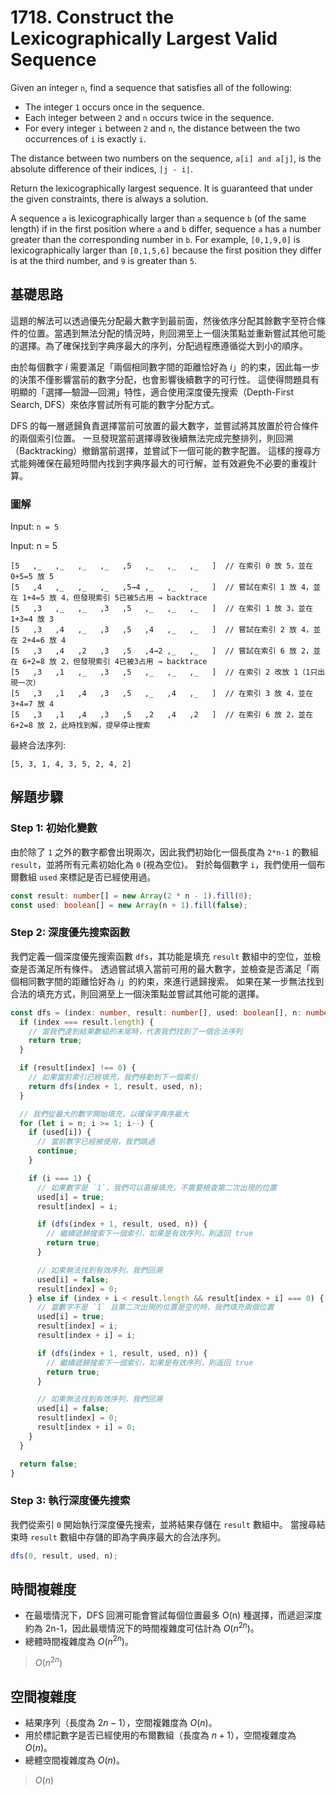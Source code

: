 # 1718. Construct the Lexicographically Largest Valid Sequence

Given an integer `n`, find a sequence that satisfies all of the following:

- The integer `1` occurs once in the sequence.
- Each integer between `2` and `n` occurs twice in the sequence.
- For every integer `i` between `2` and `n`, the distance between the two occurrences of `i` is exactly `i`.

The distance between two numbers on the sequence, `a[i] and a[j]`, is the absolute difference of their indices, `|j - i|`.

Return the lexicographically largest sequence. It is guaranteed that under the given constraints, there is always a solution.

A sequence `a` is lexicographically larger than `a` sequence `b` (of the same length) 
if in the first position where `a` and `b` differ, 
sequence `a` has `a` number greater than the corresponding number in `b`. 
For example, `[0,1,9,0]` is lexicographically larger than `[0,1,5,6]` because 
the first position they differ is at the third number, and `9` is greater than `5`.

## 基礎思路
這題的解法可以透過優先分配最大數字到最前面，然後依序分配其餘數字至符合條件的位置。當遇到無法分配的情況時，則回溯至上一個決策點並重新嘗試其他可能的選擇。為了確保找到字典序最大的序列，分配過程應遵循從大到小的順序。

由於每個數字 $i$ 需要滿足「兩個相同數字間的距離恰好為 $i$」的約束，因此每一步的決策不僅影響當前的數字分配，也會影響後續數字的可行性。
這使得問題具有明顯的「選擇—驗證—回溯」特性，適合使用深度優先搜索（Depth-First Search, DFS）來依序嘗試所有可能的數字分配方式。

DFS 的每一層遞歸負責選擇當前可放置的最大數字，並嘗試將其放置於符合條件的兩個索引位置。
一旦發現當前選擇導致後續無法完成完整排列，則回溯（Backtracking）撤銷當前選擇，並嘗試下一個可能的數字配置。
這樣的搜尋方式能夠確保在最短時間內找到字典序最大的可行解，並有效避免不必要的重複計算。

### 圖解

Input: `n = 5`

Input: n = 5
```
[5   ,_   ,_   ,_   ,_   ,5   ,_   ,_   ,_   ]  // 在索引 0 放 5，並在 0+5=5 放 5
[5   ,4   ,_   ,_   ,_   ,5→4 ,_   ,_   ,_   ]  // 嘗試在索引 1 放 4，並在 1+4=5 放 4，但發現索引 5已被5占用 → backtrace
[5   ,3   ,_   ,_   ,3   ,5   ,_   ,_   ,_   ]  // 在索引 1 放 3，並在 1+3=4 放 3
[5   ,3   ,4   ,_   ,3   ,5   ,4   ,_   ,_   ]  // 嘗試在索引 2 放 4，並在 2+4=6 放 4
[5   ,3   ,4   ,2   ,3   ,5   ,4→2 ,_   ,_   ]  // 嘗試在索引 6 放 2，並在 6+2=8 放 2，但發現索引 4已被3占用 → backtrace
[5   ,3   ,1   ,_   ,3   ,5   ,_   ,_   ,_   ]  // 在索引 2 改放 1（1只出現一次）
[5   ,3   ,1   ,4   ,3   ,5   ,_   ,4   ,_   ]  // 在索引 3 放 4，並在 3+4=7 放 4
[5   ,3   ,1   ,4   ,3   ,5   ,2   ,4   ,2   ]  // 在索引 6 放 2，並在 6+2=8 放 2，此時找到解，提早停止搜索
```

最終合法序列:
```
[5, 3, 1, 4, 3, 5, 2, 4, 2]
```

## 解題步驟

### Step 1: 初始化變數

由於除了 `1` 之外的數字都會出現兩次，因此我們初始化一個長度為 `2*n-1` 的數組 `result`，並將所有元素初始化為 `0` (視為空位)。
對於每個數字 `i`，我們使用一個布爾數組 `used` 來標記是否已經使用過。

```typescript
const result: number[] = new Array(2 * n - 1).fill(0);
const used: boolean[] = new Array(n + 1).fill(false);
```

### Step 2: 深度優先搜索函數

我們定義一個深度優先搜索函數 `dfs`，其功能是填充 `result` 數組中的空位，並檢查是否滿足所有條件。
透過嘗試填入當前可用的最大數字，並檢查是否滿足「兩個相同數字間的距離恰好為 $i$」的約束，來進行遞歸搜索。
如果在某一步無法找到合法的填充方式，則回溯至上一個決策點並嘗試其他可能的選擇。

```typescript
const dfs = (index: number, result: number[], used: boolean[], n: number): boolean => {
  if (index === result.length) {
    // 當我們達到結果數組的末尾時，代表我們找到了一個合法序列
    return true;
  }

  if (result[index] !== 0) {
    // 如果當前索引已經填充，我們移動到下一個索引
    return dfs(index + 1, result, used, n);
  }

  // 我們從最大的數字開始填充，以確保字典序最大
  for (let i = n; i >= 1; i--) {
    if (used[i]) {
      // 當前數字已經被使用，我們跳過
      continue;
    }

    if (i === 1) {
      // 如果數字是 `1`，我們可以直接填充，不需要檢查第二次出現的位置
      used[i] = true;
      result[index] = i;

      if (dfs(index + 1, result, used, n)) {
        // 繼續遞歸搜索下一個索引，如果是有效序列，則返回 true
        return true;
      }

      // 如果無法找到有效序列，我們回溯
      used[i] = false;
      result[index] = 0;
    } else if (index + i < result.length && result[index + i] === 0) {
      // 當數字不是 `1` 且第二次出現的位置是空的時，我們填充兩個位置
      used[i] = true;
      result[index] = i;
      result[index + i] = i;

      if (dfs(index + 1, result, used, n)) {
        // 繼續遞歸搜索下一個索引，如果是有效序列，則返回 true
        return true;
      }

      // 如果無法找到有效序列，我們回溯
      used[i] = false;
      result[index] = 0;
      result[index + i] = 0;
    }
  }

  return false;
}
```

### Step 3: 執行深度優先搜索

我們從索引 `0` 開始執行深度優先搜索，並將結果存儲在 `result` 數組中。
當搜尋結束時 `result` 數組中存儲的即為字典序最大的合法序列。

```typescript
dfs(0, result, used, n);
```

## 時間複雜度
- 在最壞情況下，DFS 回溯可能會嘗試每個位置最多 O(n) 種選擇，而遞迴深度約為 2n-1，因此最壞情況下的時間複雜度可估計為 $O(n^{2n})$。
- 總體時間複雜度為 $O(n^{2n})$。

> $O(n^{2n})$

## 空間複雜度
- 結果序列（長度為 $2n-1$），空間複雜度為 $O(n)$。
- 用於標記數字是否已經使用的布爾數組（長度為 $n+1$），空間複雜度為 $O(n)$。
- 總體空間複雜度為 $O(n)$。

> $O(n)$
